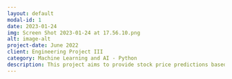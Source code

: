 ```yaml
---
layout: default
modal-id: 1
date: 2023-01-24
img: Screen Shot 2023-01-24 at 17.56.10.png
alt: image-alt
project-date: June 2022
client: Engineering Project III
category: Machine Learning and AI - Python 
description: This project aims to provide stock price predictions based on the latest machine learning technologies to all retail investors. tools used: Python 3.7, Pycharm IDE, Streamlit, Facebook Prophet, Yahoo Finance
---
```

